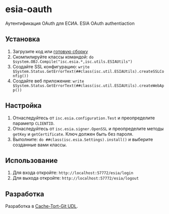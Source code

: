 # esia-oauth
Аутентификация OAuth для ЕСИА. ESIA OAuth authentiaction

## Установка

1. Загрузите код или [готовую сборку](https://github.com/intersystems-ru/esia-oauth/releases)
2. Скомпилируйте классы командой: `do $system.OBJ.Compile("isc.esia.*,isc.utils.ESIAUtils")`
3. Создайте SSL конфигурацию: `write $System.Status.GetErrorText(##class(isc.util.ESIAUtils).createSSLConfig())`
4. Создайте веб приложение: `write $System.Status.GetErrorText(##class(isc.util.ESIAUtils).сreateWebApp())`

## Настройка

1. Отнаследуйтесь от `isc.esia.configuration.Test` и преопределите параметр `CLIENTID`.
2. Отнаследуйтесь от `isc.esia.signer.OpenSSL` и преопределите методы `getKey` и `getCertificate`. Ключ должен быть без пароля.
3. Выполните: `do ##class(isc.esia.Settings).install()` и выберите созданные вами классы.

## Использование

1. Для входа откройте: `http://localhost:57772/esia/login`
2. Для выхода откройте: `http://localhost:57772/esia/logout`

## Разработка

Разработка в [Cache-Tort-Git UDL](https://github.com/MakarovS96/cache-tort-git).
